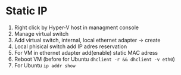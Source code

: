 # Static IP

1. Right click by Hyper-V host in managment console 
2. Manage virtual switch
3. Add virtual switch, internal, local ethernet adapter -> create
4. Local phisical switch add IP adres reservation
5. For VM in ethernet adapter add(enable) static MAC adress
6. Reboot VM (before for Ubuntu `dhclient -r && dhclient -v eth0`)
7. For Ubuntu `ip addr show`
